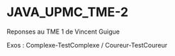 # JAVA_UPMC_TME-2
Reponses au TME 1 de Vincent Guigue 

Exos : Complexe-TestComplexe / Coureur-TestCoureur


